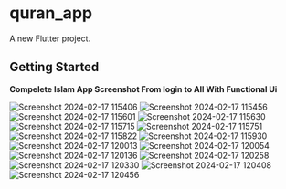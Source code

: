 # quran_app

A new Flutter project.

## Getting Started
**Compelete Islam App Screenshot  From login to All With Functional Ui**


![Screenshot 2024-02-17 115406](https://github.com/Gul-Is-Here/Quran-App/assets/98545209/816bbed2-eb01-45fb-a8c2-800ccb66dbcd)
![Screenshot 2024-02-17 115456](https://github.com/Gul-Is-Here/Quran-App/assets/98545209/92d93e5e-350a-4d93-953a-d503973d50c3)
![Screenshot 2024-02-17 115601](https://github.com/Gul-Is-Here/Quran-App/assets/98545209/740dba2c-df82-41de-a40b-afde2a75d284)
![Screenshot 2024-02-17 115630](https://github.com/Gul-Is-Here/Quran-App/assets/98545209/e7b33b97-36e2-46bd-8929-28a5a852c8d7)
![Screenshot 2024-02-17 115715](https://github.com/Gul-Is-Here/Quran-App/assets/98545209/1728d051-b23c-4578-a498-028cbd3b8499)
![Screenshot 2024-02-17 115751](https://github.com/Gul-Is-Here/Quran-App/assets/98545209/7c2ca35f-ff9e-48d8-8dd1-12c361af62d2)
![Screenshot 2024-02-17 115822](https://github.com/Gul-Is-Here/Quran-App/assets/98545209/05824120-78c9-4490-b899-7688a93cf76b)
![Screenshot 2024-02-17 115930](https://github.com/Gul-Is-Here/Quran-App/assets/98545209/70c299d7-a75e-4093-a88b-5ef58a973b4b)
![Screenshot 2024-02-17 120013](https://github.com/Gul-Is-Here/Quran-App/assets/98545209/f59e48ad-85e5-44fc-ad08-c1d366a4894f)
![Screenshot 2024-02-17 120054](https://github.com/Gul-Is-Here/Quran-App/assets/98545209/efcaa5c2-52ba-4528-96c1-ceaa4b64184f)
![Screenshot 2024-02-17 120136](https://github.com/Gul-Is-Here/Quran-App/assets/98545209/bb48f59c-df55-4cd2-95c7-51208a1555f5)
![Screenshot 2024-02-17 120258](https://github.com/Gul-Is-Here/Quran-App/assets/98545209/42a63b44-fceb-4427-9aa8-022296d39d4c)
![Screenshot 2024-02-17 120330](https://github.com/Gul-Is-Here/Quran-App/assets/98545209/95e55ca1-02f9-43a0-8f36-7aa0b83c2cef)
![Screenshot 2024-02-17 120408](https://github.com/Gul-Is-Here/Quran-App/assets/98545209/bed3d927-35bc-4bc9-8ac8-fc4c41da787a)
![Screenshot 2024-02-17 120456](https://github.com/Gul-Is-Here/Quran-App/assets/98545209/de3369b3-c76d-4ca9-8665-66f1c87e6d55)
